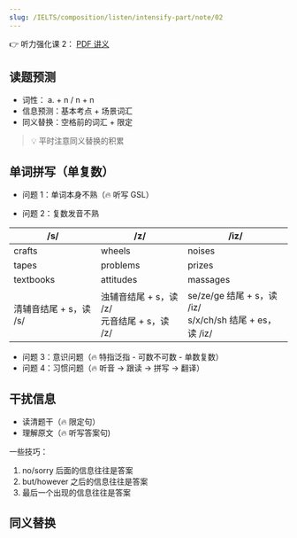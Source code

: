 ```yaml
---
slug: /IELTS/composition/listen/intensify-part/note/02
---
```


👉 听力强化课 2： [PDF 讲义](./听力强化2.pdf)

## 读题预测

- 词性： a. + n / n + n
- 信息预测：基本考点 + 场景词汇
- 同义替换：空格前的词汇 + 限定

> 💡 平时注意同义替换的积累

## 单词拼写（单复数）

- 问题 1：单词本身不熟（🔥 听写 GSL）

- 问题 2：复数发音不熟

| /s/                    | /z/                                              | /iz/                                                         |
| ---------------------- | ------------------------------------------------ | ------------------------------------------------------------ |
| crafts                 | wheels                                           | noises                                                       |
| tapes                  | problems                                         | prizes                                                       |
| textbooks              | attitudes                                        | massages                                                     |
| 清辅音结尾 + s，读 /s/ | 浊辅音结尾 + s，读 /z/<br />元音结尾 + s，读 /z/ | se/ze/ge 结尾 + s，读 /iz/<br />s/x/ch/sh 结尾 + es，读 /iz/ |

- 问题 3：意识问题（🔥 特指泛指 - 可数不可数 - 单数复数）
- 问题 4：习惯问题（🔥 听音 → 跟读 → 拼写 → 翻译）

## 干扰信息

- 读清题干（🔥 限定句）
- 理解原文（🔥 听写答案句)

一些技巧：

1. no/sorry 后面的信息往往是答案
2. but/however 之后的信息往往是答案
3. 最后一个出现的信息往往是答案

## 同义替换

























